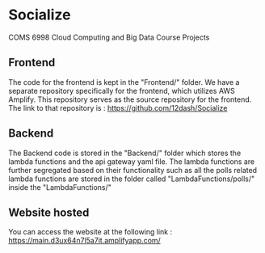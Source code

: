 # Socialize
COMS 6998 Cloud Computing and Big Data Course Projects

## Frontend
The code for the frontend is kept in the "Frontend/" folder. We have a separate repository specifically for the frontend, which utilizes AWS Amplify. This repository serves as the source repository for the frontend.
The link to that repository is : https://github.com/12dash/Socialize

## Backend
The Backend code is stored in the "Backend/" folder which stores the lambda functions and the api gateway yaml file. 
The lambda functions are further segregated based on their functionality such as all the polls related lambda functions are stored in the folder called "LambdaFunctions/polls/" inside the "LambdaFunctions/"

## Website hosted
You can access the website at the following link : https://main.d3ux64n7l5a7it.amplifyapp.com/